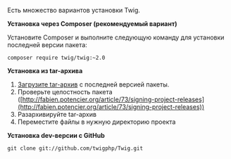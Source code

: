Есть множество вариантов установки Twig.

**Установка через Composer (рекомендуемый вариант)**

Установите Composer и выполните следующую команду для установки последней версии пакета:
```
composer require twig/twig:~2.0
```

**Установка из tar-архива**

1.  [Загрузите tar-архив](https://github.com/twigphp/Twig/tags) с последней версией пакеты.
2. Проверьте целостность пакета ([http://fabien.potencier.org/article/73/signing-project-releases](http://fabien.potencier.org/article/73/signing-project-releases))
3. Разархивируйте tar-архив
4. Переместите файлы в нужную директорию проекта

**Установка dev-версии с GitHub**

```
git clone git://github.com/twigphp/Twig.git
```
